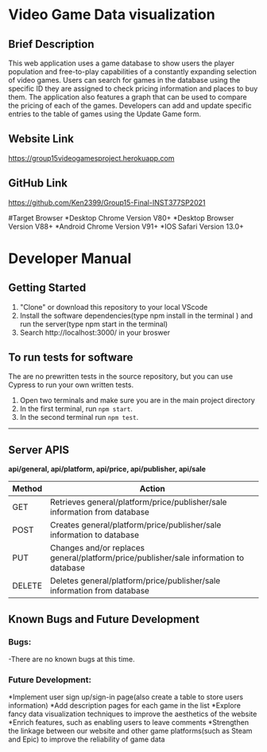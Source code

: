 # Video Game Data visualization

## Brief Description

This web application uses a game database to show users the player population and free-to-play capabilities of a constantly expanding selection of video games. Users can search for games in the database using the specific ID they are assigned to check pricing information and places to buy them. The application also features a graph that can be used to compare the pricing of each of the games. Developers can add and update specific entries to the table of games using the Update Game form.

## Website Link

https://group15videogamesproject.herokuapp.com

## GitHub Link

https://github.com/Ken2399/Group15-Final-INST377SP2021

#Target Browser
*Desktop Chrome Version V80+
*Desktop Browser Version V88+
*Android Chrome Version V91+
*IOS Safari Version 13.0+

# Developer Manual
## Getting Started
1. "Clone" or download this repository to your local VScode
2. Install the software dependencies(type npm install in the terminal ) and run the server(type npm start in the terminal)
3. Search http://localhost:3000/ in your broswer

## To run tests for software
The are no prewritten tests in the source repository, but you can use Cypress to run your own written tests.
1. Open two terminals and make sure you are in the main project directory
2. In the first terminal, run ```npm start```.
3. In the second terminal run ```npm test```.

<hr>

## Server APIS
**api/general, api/platform, api/price, api/publisher, api/sale**
<table>
  <thead>
    <tr>
      <th>Method</th>
      <th>Action</th>
    </tr>
  </thead>
  <tbody>
    <tr>
      <td>GET</td>
      <td>Retrieves general/platform/price/publisher/sale information from database</td>
    </tr>
    <tr>
      <td>POST</td>
      <td>Creates general/platform/price/publisher/sale information to database</td>
    </tr>
    <tr>
      <td>PUT</td>
      <td>Changes and/or replaces general/platform/price/publisher/sale information to database</td>
    </tr>
    <tr>
      <td>DELETE</td>
      <td>Deletes general/platform/price/publisher/sale information from database</td>
    </tr>
  </tbody>
</table>


## Known Bugs and Future Development
### Bugs:
-There are no known bugs at this time.

### Future Development: 
*Implement user sign up/sign-in page(also create a table to store users information)
*Add description pages for each game in the list
*Explore fancy data visualization techniques to improve the aesthetics of the website
*Enrich features, such as enabling users to leave comments 
*Strengthen the linkage between our website and other game platforms(such as Steam and Epic) to improve the reliability of game data

